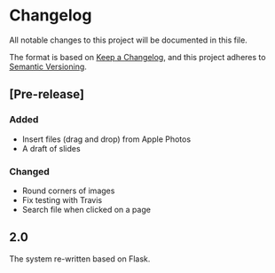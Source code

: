 # Changelog
All notable changes to this project will be documented in this file.

The format is based on [Keep a Changelog](https://keepachangelog.com/en/1.0.0/),
and this project adheres to [Semantic Versioning](https://semver.org/spec/v2.0.0.html).

## [Pre-release]
### Added
- Insert files (drag and drop) from Apple Photos
- A draft of slides

### Changed
- Round corners of images
- Fix testing with Travis
- Search file when clicked on a page

## 2.0
The system re-written based on Flask.
